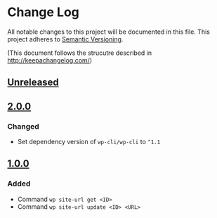 # Change Log
All notable changes to this project will be documented in this file.
This project adheres to [Semantic Versioning](http://semver.org/).

(This document follows the strucutre described in http://keepachangelog.com/)

## [Unreleased]

## [2.0.0]
### Changed
* Set dependency version of `wp-cli/wp-cli` to `^1.1`

## [1.0.0]
### Added
* Command `wp site-url get <ID>`
* Command `wp site-url update <ID> <URL>`

[Unreleased]: http://github.com/VENDOR/PROJECT/compare/2.0.0...master
[2.0.0]: https://github.com/inpsyde/wp-cli-site-url/compare/1.0.0...2.0.0
[1.0.0]: https://github.com/inpsyde/wp-cli-site-url/tree/1.0.0
